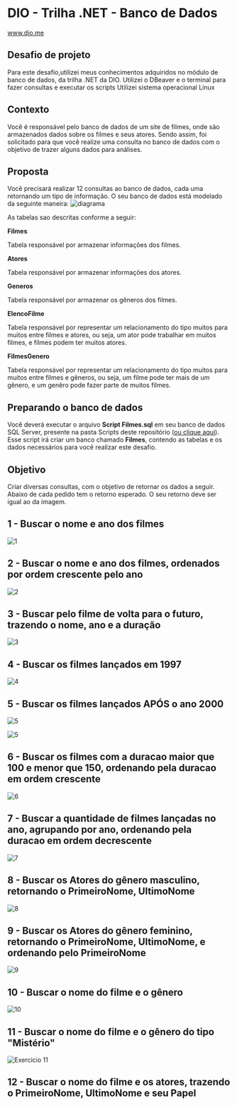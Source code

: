 # DIO - Trilha .NET - Banco de Dados
www.dio.me

## Desafio de projeto
Para este desafio,utilizei meus conhecimentos adquiridos no módulo de banco de dados, da trilha .NET da DIO.
Utilizei o DBeaver e o terminal para fazer consultas e executar os scripts
Utilizei sistema operacional Linux

## Contexto
Você é responsável pelo banco de dados de um site de filmes, onde são armazenados dados sobre os filmes e seus atores.
Sendo assim, foi solicitado para que você realize uma consulta no banco de dados com o objetivo de trazer alguns dados para análises.

## Proposta
Você precisará realizar 12 consultas ao banco de dados, cada uma retornando um tipo de informação.
O seu banco de dados está modelado da seguinte maneira:
![diagrama](https://github.com/user-attachments/assets/3cfa1eba-82e1-4e27-ae26-c4cf2577792a)


As tabelas sao descritas conforme a seguir:

**Filmes**

Tabela responsável por armazenar informações dos filmes.

**Atores**

Tabela responsável por armazenar informações dos atores.

**Generos**

Tabela responsável por armazenar os gêneros dos filmes.

**ElencoFilme**

Tabela responsável por representar um relacionamento do tipo muitos para muitos entre filmes e atores, ou seja, um ator pode trabalhar em muitos filmes, e filmes
podem ter muitos atores.

**FilmesGenero**

Tabela responsável por representar um relacionamento do tipo muitos para muitos entre filmes e gêneros, ou seja, um filme pode ter mais de um gênero, e um genêro pode fazer parte de muitos filmes.

## Preparando o banco de dados
Você deverá executar o arquivo **Script Filmes.sql** em seu banco de dados SQL Server, presente na pasta Scripts deste repositório ([ou clique aqui](Script%20Filmes.sql)). Esse script irá criar um banco chamado **Filmes**, contendo as tabelas e os dados necessários para você realizar este desafio.

## Objetivo
Criar diversas consultas, com o objetivo de retornar os dados a seguir. 
Abaixo de cada pedido tem o retorno esperado. O seu retorno deve ser igual ao da imagem.

## 1 - Buscar o nome e ano dos filmes
![1](https://github.com/user-attachments/assets/a690665e-b8b7-482c-9227-d82afec185b2)



## 2 - Buscar o nome e ano dos filmes, ordenados por ordem crescente pelo ano

![2](https://github.com/user-attachments/assets/c4d5ddcf-0e0d-41cc-ae7a-314c156e3c02)

## 3 - Buscar pelo filme de volta para o futuro, trazendo o nome, ano e a duração

![3](https://github.com/user-attachments/assets/74d9dd3c-6c5f-4ad2-ae2f-0fb4e8b45b2e)

## 4 - Buscar os filmes lançados em 1997
![4](https://github.com/user-attachments/assets/a454e7d4-3719-413b-a283-a8b01a09ca2f)



## 5 - Buscar os filmes lançados APÓS o ano 2000
![5](https://github.com/user-attachments/assets/42085277-9ea6-4492-992a-e520d4582370)

![5](https://github.com/user-attachments/assets/353cf711-acb6-4c38-8aba-8ea69ead79b3)

## 6 - Buscar os filmes com a duracao maior que 100 e menor que 150, ordenando pela duracao em ordem crescente

![6](https://github.com/user-attachments/assets/adaf52f7-d439-47a1-ba88-11d5db22a867)


## 7 - Buscar a quantidade de filmes lançadas no ano, agrupando por ano, ordenando pela duracao em ordem decrescente

![7](https://github.com/user-attachments/assets/1f3516c8-5693-4be5-83c1-a22c75bcecc8)


## 8 - Buscar os Atores do gênero masculino, retornando o PrimeiroNome, UltimoNome
![8](https://github.com/user-attachments/assets/6dc3ebc1-5566-44a8-a1f6-318adf8bccc2)

## 9 - Buscar os Atores do gênero feminino, retornando o PrimeiroNome, UltimoNome, e ordenando pelo PrimeiroNome

![9](https://github.com/user-attachments/assets/29b78dc4-d0ed-4aba-9c81-d6c5756116dd)


## 10 - Buscar o nome do filme e o gênero
![10](https://github.com/user-attachments/assets/ef43184f-2b49-41ff-904c-92104c6fde92)


## 11 - Buscar o nome do filme e o gênero do tipo "Mistério"

![Exercicio 11](Imagens/11.png)

## 12 - Buscar o nome do filme e os atores, trazendo o PrimeiroNome, UltimoNome e seu Papel


